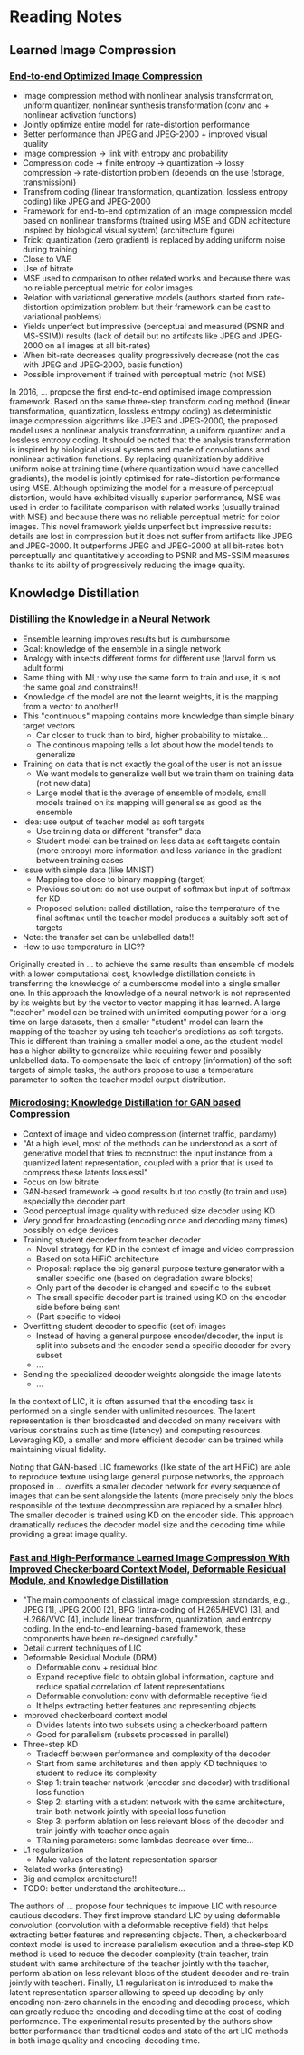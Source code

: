 # Reading Notes

## Learned Image Compression

### [End-to-end Optimized Image Compression](https://arxiv.org/abs/1611.01704)
- Image compression method with nonlinear analysis transformation, uniform quantizer, nonlinear synthesis transformation (conv and + nonlinear activation functions)
- Jointly optimize entire model for rate-distortion performance
- Better performance than JPEG and JPEG-2000 + improved visual quality
- Image compression -> link with entropy and probability
- Compression code -> finite entropy -> quantization -> lossy compression -> rate-distortion problem (depends on the use (storage, transmission))
- Transfrom coding (linear transformation, quantization, lossless entropy coding) like JPEG and JPEG-2000
- Framework for end-to-end optimization of an image compression model based
on nonlinear transforms (trained using MSE and GDN achitecture inspired by biological visual system) (architecture figure)
- Trick: quantization (zero gradient) is replaced by adding uniform noise during training
- Close to VAE
- Use of bitrate
- MSE used to comparison to other related works and because there was no reliable perceptual metric for color images
- Relation with variational generative models (authors started from rate-distortion optimization problem but their framework can be cast to variational problems)
- Yields unperfect but impressive (perceptual and measured (PSNR and MS-SSIM)) results (lack of detail but no artifcats like JPEG and JPEG-2000 on all images at all bit-rates)
- When bit-rate decreases quality progressively decrease (not the cas with JPEG and JPEG-2000, basis function)
- Possible improvement if trained with perceptual metric (not MSE)

In 2016, ... propose the first end-to-end optimised image compression framework. Based on the same three-step transform coding method (linear transformation, quantization, lossless entropy coding) as deterministic image compression algorithms like JPEG and JPEG-2000, the proposed model uses a nonlinear analysis transformation, a uniform quantizer and a lossless entropy coding. It should be noted that the analysis transformation is inspired by biological visual systems and made of convolutions and nonlinear activation functions. By replacing quanitization by additive uniform noise at training time (where quantization would have cancelled gradients), the model is jointly optimised for rate-distortion performance using MSE. Although optimizing the model for a measure of perceptual distortion, would have exhibited visually superior performance, MSE was used in order to facilitate comparison with related works (usually trained with MSE) and because there was no reliable perceptual metric for color images. This novel framework yields unperfect but impressive results: details are lost in compression but it does not suffer from artifacts like JPEG and JPEG-2000. It outperforms JPEG and JPEG-2000 at all bit-rates both perceptually and quantitatively according to PSNR and MS-SSIM measures thanks to its ability of progressively reducing the image quality.

## Knowledge Distillation

### [Distilling the Knowledge in a Neural Network](https://arxiv.org/abs/1503.02531)
- Ensemble learning improves results but is cumbursome
- Goal: knowledge of the ensemble in a single network
- Analogy with insects different forms for different use (larval form vs adult form)
- Same thing with ML: why use the same form to train and use, it is not the same goal and constrains!!
- Knowledge of the model are not the learnt weights, it is the mapping from a vector to another!!
- This "continuous" mapping contains more knowledge than simple binary target vectors
    - Car closer to truck than to bird, higher probability to mistake...
    - The continous mapping tells a lot about how the model tends to generalize
- Training on data that is not exactly the goal of the user is not an issue
    - We want models to generalize well but we train them on training data (not new data)
    - Large model that is the average of ensemble of models, small models trained on its mapping will generalise as good as the ensemble
- Idea: use output of teacher model as soft targets
    - Use training data or different "transfer" data
    - Student model can be trained on less data as soft targets contain (more entropy) more information and less variance in the gradient between training cases
- Issue with simple data (like MNIST)
    - Mapping too close to binary mapping (target)
    - Previous solution: do not use output of softmax but input of softmax for KD
    - Proposed solution: called distillation, raise the temperature of the final softmax until the teacher model produces a suitably soft set of targets
- Note: the transfer set can be unlabelled data!!
- How to use temperature in LIC??

Originally created in ... to achieve the same results than ensemble of models with a lower computational cost, knowledge distillation consists in transferring the knowledge of a cumbersome model into a single smaller one. In this approach the knowledge of a neural network is not represented by its weights but by the vector to vector mapping it has learned. A large "teacher" model can be trained with unlimited computing power for a long time on large datasets, then a smaller "student" model can learn the mapping of the teacher by using teh teacher's predictions as soft targets. This is different than training a smaller model alone, as the student model has a higher ability to generalize while requiring fewer and possibly unlabelled data. To compensate the lack of entropy (information) of the soft targets of simple tasks, the authors propose to use a temperature parameter to soften the teacher model output distribution.

### [Microdosing: Knowledge Distillation for GAN based Compression](https://arxiv.org/abs/2201.02624)
- Context of image and video compression (internet traffic, pandamy)
- "At a high level, most of the methods can be understood as a sort of generative model that tries to
reconstruct the input instance from a quantized latent representation, coupled with a prior that is used
to compress these latents losslessl"
- Focus on low bitrate
- GAN-based framework -> good results but too costly (to train and use) especially the decoder part
- Good perceptual image quality with reduced size decoder using KD
- Very good for broadcasting (encoding once and decoding many times) possibly on edge devices
- Training student decoder from teacher decoder
    - Novel strategy for KD in the context of image and video compression
    - Based on sota HiFiC architecture
    - Proposal: replace the big general purpose texture generator with a smaller specific one (based on degradation aware blocks)
    - Only part of the decoder is changed and specific to the subset
    - The small specific decoder part is trained using KD on the encoder side before being sent
    - (Part specific to video)
- Overfitting student decoder to specific (set of) images
    - Instead of having a general purpose encoder/decoder, the input is split into subsets and the encoder send a specific decoder for every subset
    - ...
- Sending the specialized decoder weights alongside the image latents
    - ...

In the context of LIC, it is often assumed that the encoding task is performed on a single sender with unlimited resources. The latent representation is then broadcasted and decoded on many receivers with various constrains such as time (latency) and computing resources. Leveraging KD, a smaller and more efficient decoder can be trained while maintaining visual fidelity.

Noting that GAN-based LIC frameworks (like state of the art HiFiC) are able to reproduce texture using large general purpose networks, the approach proposed in ... overfits a smaller decoder network for every sequence of images that can be sent alongside the latents (more precisely only the blocs responsible of the texture decompression are replaced by a smaller bloc). The smaller decoder is trained using KD on the encoder side. This approach dramatically reduces the decoder model size and the decoding time while providing a great image quality.

### [Fast and High-Performance Learned Image Compression With Improved Checkerboard Context Model, Deformable Residual Module, and Knowledge Distillation](https://arxiv.org/abs/2309.02529)
- "The main components of classical image compression standards, e.g., JPEG [1], JPEG 2000 [2], BPG (intra-coding of H.265/HEVC) [3], and H.266/VVC [4], include linear transform, quantization, and entropy coding. In the end-to-end learning-based framework, these components have been re-designed carefully."
- Detail current techniques of LIC
- Deformable Residual Module (DRM)
    - Deformable conv + residual bloc
    - Expand receptive field to obtain global information, capture and reduce spatial correlation of latent representations
    - Deformable convolution: conv with deformable receptive field
    - It helps extracting better features and representing objects
- Improved checkerboard context model
    - Divides latents into two subsets using a checkerboard pattern
    - Good for parallelism (subsets processed in parallel)
- Three-step KD
    - Tradeoff between performance and complexity of the decoder
    - Start from same architetures and then apply KD techniques to student to reduce its complexity
    - Step 1: train teacher network (encoder and decoder) with traditional loss function
    - Step 2: starting with a student network with the same architecture, train both network jointly with special loss function
    - Step 3: perform ablation on less relevant blocs of the decoder and train jointly with teacher once again
    - TRaining parameters: some lambdas decrease over time...
- L1 regularization
    - Make values of the latent representation sparser
- Related works (interesting)
- Big and complex architecture!!
- TODO: better understand the architecture...

The authors of ... propose four techniques to improve LIC with resource cautious decoders. They first improve standard LIC by using deformable convolution (convolution with a deformable receptive field) that helps extracting better features and representing objects. Then, a checkerboard context model is used to increase parallelism execution and a three-step KD method is used to reduce the decoder complexity (train teacher, train student with same architecture of the teacher jointly with the teacher, perform ablation on less relevant blocs of the student decoder and re-train jointly with teacher). Finally, L1 regularisation is introduced to make the latent representation sparser allowing to speed up decoding by only encoding non-zero channels in the encoding and decoding process, which can greatly reduce the encoding and decoding time at the cost of coding performance. The experimental results presented by the authors show better performance than traditional codes and state of the art LIC methods in both image quality and encoding-decoding time. 